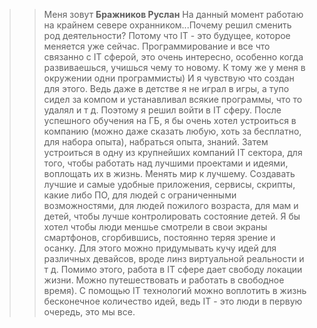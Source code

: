 
>>Меня зовут **Бражников Руслан** 
>На данный момент работаю на крайнем севере охранником...Почему решил сменить род деятельности? Потому что IT - это будущее, которое меняется уже сейчас. Программирование и все что связанно с IT сферой, это очень интересно, особенно когда развиваешься, учишься чему то новому. К тому же у меня в окружении одни программисты) И я чувствую что создан для этого. Ведь даже в детстве я не играл в игры, а тупо сидел за компом и устанавливал всякие программы, что то удалял и т д. Поэтому я решил войти в IT сферу. 
>>После успешного обучения на ГБ, я бы очень хотел устроиться в компанию (можно даже сказать любую, хоть за бесплатно, для набора опыта), набраться опыта, знаний. Затем устроиться в одну из крупнейших компаний IT сектора, для того, чтобы работать над лучшими проектами и идеями, воплощать их в жизнь. Менять мир к лучшему. Создавать лучшие и самые удобные приложения, сервисы, скрипты, какие либо ПО, для людей с ограниченными возможностями, для людей пожилого возраста, для мам и детей, чтобы лучше контролировать состояние детей. Я бы хотел чтобы люди меншье смотрели в свои экраны смартфонов, сгорбившись, постоянно теряя зрение и осанку. Для этого можно придумывать кучу идей для различных девайсов, вроде линз виртуальной реальности и т д. 
>> Помимо этого, работа в IT сфере дает свободу локации жизни. Можно путешествовать и работать в свободное время). С помощью IT технологий можно воплотить в жизнь бесконечное количество идей, ведь IT - это люди в первую очередь, это мы все.